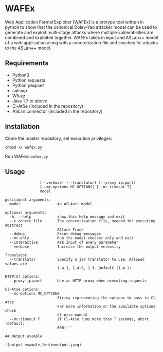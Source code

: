 # WAFEx
Web Application Formal Exploiter (WAFEx) is a protype tool written in python to show that the canonical Dolev-Yao attacker model can be used to generate and exploit multi-stage attacks where multiple vulnerabilities are combined and exploited together. WAFEx takes in input and ASLan++ model of a web application along with a concretization file and seaches for attacks to the ASLan++ model.

## Requirements
* Python3
* Python requests
* Python pexpcet
* sqlmap
* Wfuzz
* Java 1.7 or above
* Cl-AtSe (included in the repository)
* ASLan connector (included in the repository)


## Installation
Clone the master repository, set execution privileges:

```chmod +x wafex.py```

Run WAFex:
```wafex.py``` 

## Usage

```usage: wafex.py [-h] [--c concre_file] [--debug] [--mc-only] [--interactive]
                [--verbose] [--translator] [--proxy ip:port]
                [--mc-options MC_OPTIONS] [--mc-timeout T]
                model

positional arguments:
  model                 An ASLAn++ model

optional arguments:
  -h, --help            show this help message and exit
  --c concre_file       The concretization file, needed for executing Abstract
                        Attack Trace
  --debug               Print debug messages
  --mc-only             Run the model-checker only and exit
  --interactive         Ask input of every parameter
  --verbose             Increase the output verbosity

Translator:
  --translator          Specify a jar translator to use. Allowed values are
                        1.4.1, 1.4.9, 1.3. Default (1.4.1)

HTTP(S) options:
  --proxy ip:port       Use an HTTP proxy when executing requests

Cl-Atse options:
  --mc-options MC_OPTIONS
                        String representing the options to pass to Cl-Atse.
                        For more information on the available options check
                        Cl-Atse manual
  --mc-timeout T        If Cl-Atse runs more than T seconds, abort (default:
                        600)```

## Output example

![output example](wafexoutput.jpeg)
